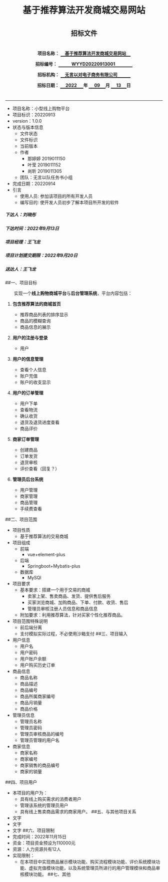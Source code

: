 <center>  

# 基于推荐算法开发商城交易网站
#
#
## 招标文件
#
#
#

__项目名称：
<span style="border-bottom:2px solid black;">
&emsp;基于推荐算法开发商城交易网站&emsp;</span>__

**招标编号：
<span style="border-bottom:2px solid black;">
&emsp;&emsp;&emsp;WYYD20220913001&emsp;&emsp;&emsp;&emsp;</span>**

**招标机构：
<span style="border-bottom:2px solid black;">
&emsp;无言以对电子商务有限公司&emsp;&emsp;&emsp;</span>**

**招标日期：
<span style="border-bottom:2px solid black;">&nbsp;&ensp;&ensp;2022&ensp;&ensp;&ensp;</span>年
<span style="border-bottom:2px solid black;">&nbsp;&emsp;09&emsp;&nbsp;</span>月
<span style="border-bottom:2px solid black;">&emsp;&nbsp;13&emsp;&nbsp;</span>日**
</center>  

#

---

* 项目名称：小型线上购物平台
* 项目标识：20220913
* version：1.0.0
* 状态与版本信息
  * 文件状态
  * 文件标识
  * 当前版本
  * 作者
    * 那婷婷 2019011150 
    * 叶莹 2019011152
    * 尚昕 2019011305
  * 团队：无言以队任务书小组
* 完成日期：20220914
* 引言
  * 使用人员: 参加该项目的所有开发人员
  * 编写目的: 使开发人员初步了解本项目所开发的软件
    
##### 下达人：刘晓彤
##### 下达时间：2022年9月13日
##### 项目经理：王飞龙
##### 项目计划提交期限：2022年9月20日
##### 送达人：王飞龙

##一、项目目标

&emsp;&emsp;实现一个**线上购物商城平台**与**后台管理系统**，平台内容包括：

1. **包含推荐算法的商城首页**
    * 推荐商品列表的排序显示
    * 商品的模糊查询
    * 商品信息的展示

2. **用户的注册与登录**
    * 用户
3. **用户的信息管理**
    * 查看个人信息
    * 账户充值
    * 账户的收支显示

4. **用户的订单管理**
    * 用户下单
    * 查看物流
    * 确认收货
    * 退货及退货进度查看
    * 商品评价

5. **商家订单管理**
    * 创建商品
    * 订单发货
    * 退货审核
    * 评价查看（回复？）

6. **管理员后台系统**
    * 用户管理
    * 商家管理
    * 商品管理
    * 手续费查看
    
##二、项目范围
* 项目性质
    * 基于推荐算法的交易商城
* 项目组成
    * 前端
        * vue+element-plus
    * 后端
        * Springboot+Mybatis-plus
    * 数据库
        * MySQl
* 项目要求
    * 基本要求：搭建一个用于交易的商城
        * 卖家上架、售卖商品、发货、提供售后服务
        * 买家浏览商城、加购商品、下单、付款、收货、售后
        * 管理员审核注册人员信息和商品信息
    * 附加要求：利用推荐算法，针对买家个性化推荐商品。
* 项目范围特殊说明
    * 前后端分离
    * 支付模拟实际过程，不必使用沙箱支付
##三、项目输入
* 用户信息
  * 用户名
  * 用户密码
  * 用户账户余额
  * 用户购买历史订单
* 商品信息
  * 商品名称
  * 商品描述
  * 商品编号
  * 商品所属商家编号
  * 商品月销量
  * 商品价格
* 管理员信息
  * 管理员名称
  * 管理员密码
  * 管理员审核商品的编号
  * 管理员管理的用户名
* 商家信息
  * 商家名称
  * 商家编号
  * 商家销售的商品编号
  * 商家的销量
    
##四、项目用户
* 本项目的用户为： 
  * 具有线上购买需求的消费者用户
  * 管理该系统的管理员用户
  * 具有线上售卖商品需求的商家用户。
##五、与其他项目关系
* 文字
* 文字
* 文字
##六、项目限制
* 完成时间：2022年11月15日
* 资金：项目资金预设为110000元
* 资源：人力资源共有12人
* 实现限制：
  * 在本项目中实现商品展示模块功能、购买流程模块功能、评价系统模块功能、虚拟充值模块功能，以及系统管理员所进行的用户管理模块和商品审核模块功能。
##七、其他

